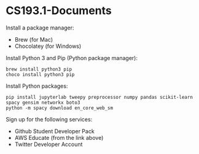 # CS193.1-Documents

Install a package manager:
- Brew (for Mac)
- Chocolatey (for Windows)

Install Python 3 and Pip (Python package manager):
```
brew install python3 pip
choco install python3 pip
```
Install Python packages: 
```
pip install jupyterlab tweepy preprocessor numpy pandas scikit-learn spacy gensim networkx boto3
python -m spacy download en_core_web_sm
```
Sign up for the following services:
- Github Student Developer Pack
- AWS Educate (from the link above)
- Twitter Developer Account
